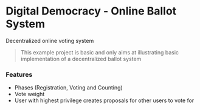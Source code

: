 # Digital Democracy - Online Ballot System

Decentralized online voting system

> This example project is basic and only aims at illustrating basic implementation of a decentralized ballot system

### Features
- Phases (Registration, Voting and Counting)
- Vote weight
- User with highest privilege creates proposals for other users to vote for